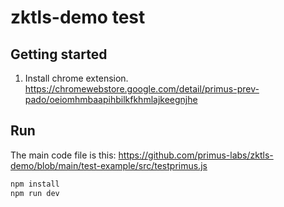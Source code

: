 # zktls-demo test

## Getting started
1. Install chrome extension. https://chromewebstore.google.com/detail/primus-prev-pado/oeiomhmbaapihbilkfkhmlajkeegnjhe

## Run
The main code file is this: https://github.com/primus-labs/zktls-demo/blob/main/test-example/src/testprimus.js

```bash
npm install
npm run dev
```
